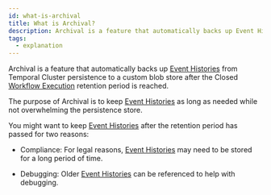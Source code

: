 ```yaml
---
id: what-is-archival
title: What is Archival?
description: Archival is a feature that automatically backs up Event Histories from Temporal Cluster persistence to a custom blob store after the Closed Workflow Execution retention period is reached.
tags:
  - explanation
---
```


Archival is a feature that automatically backs up [Event Histories](/docs/content/what-is-an-event-history) from Temporal Cluster persistence to a custom blob store after the Closed [Workflow Execution](/docs/content/what-is-a-workflow-execution) retention period is reached.

The purpose of Archival is to keep [Event Histories](#event-history) as long as needed while not overwhelming the persistence store.

You might want to keep [Event Histories](#event-history) after the retention period has passed for two reasons:

- Compliance: For legal reasons, [Event Histories](#event-history) may need to be stored for a long period of time.

- Debugging: Older [Event Histories](#event-history) can be referenced to help with debugging.
